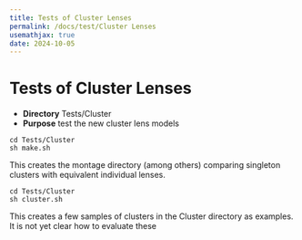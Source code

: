 ```yaml
---
title: Tests of Cluster Lenses
permalink: /docs/test/Cluster Lenses
usemathjax: true
date: 2024-10-05
---
```



# Tests of Cluster Lenses

+ **Directory** Tests/Cluster
+ **Purpose** test the new cluster lens models

```
cd Tests/Cluster
sh make.sh
```

This creates the montage directory (among others) comparing
singleton clusters with equivalent individual lenses.

```
cd Tests/Cluster
sh cluster.sh
```

This creates a few samples of clusters in the Cluster directory
as examples.  It is not yet clear how to evaluate these
